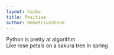 ```yaml
---
layout: haiku
title: Positive
author: DemetriusStorm
---
```


Python is pretty at algorithm<br>
Like rose petals on a sakura tree in spring<br>
